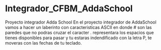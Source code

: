 # Integrador_CFBM_AddaSchool
Proyecto integrador Adda School
En el proyecto integrador de AddaSchool vamos a hacer un laberinto con caracteristicas ASCII en donde # son las paredes que no podras cruzar el caracter . representara los espacios que tienes disponibles para pasar y tu estaras indendificado con la letra P, te moveras con las fechas de tu teclado.
